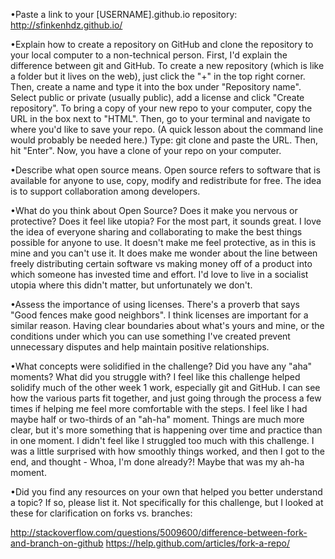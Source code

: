 •Paste a link to your [USERNAME].github.io repository: http://sfinkenhdz.github.io/

•Explain how to create a repository on GitHub and clone the repository to your local computer to a non-technical person.
First, I'd explain the difference between git and GitHub.
To create a new repository (which is like a folder but it lives on the web), just click the "+" in the top right corner. Then, create a name and type it into the box under "Repository name". Select public or private (usually public), add a license and click "Create repository".
To bring a copy of your new repo to your computer, copy the URL in the box next to "HTML". Then, go to your terminal and navigate to where you'd like to save your repo. (A quick lesson about the command line would probably be needed here.) Type: git clone and paste the URL. Then, hit "Enter". Now, you have a clone of your repo on your computer.


•Describe what open source means.
Open source refers to software that is available for anyone to use, copy, modify and redistribute for free. The idea is to support collaboration among developers.

•What do you think about Open Source? Does it make you nervous or protective? Does it feel like utopia? For the most part, it sounds great. I love the idea of everyone sharing and collaborating to make the best things possible for anyone to use. It doesn't make me feel protective, as in this is mine and you can't use it. It does make me wonder about the line between freely distributing certain software vs making money off of a product into which someone has invested time and effort. I'd love to live in a socialist utopia where this didn't matter, but unfortunately we don't.

•Assess the importance of using licenses. There's a proverb that says "Good fences make good neighbors". I think licenses are important for a similar reason. Having clear boundaries about what's yours and mine, or the conditions under which you can use something I've created prevent unnecessary disputes and help maintain positive relationships.

•What concepts were solidified in the challenge? Did you have any "aha" moments? What did you struggle with? I feel like this challenge helped solidify much of the other week 1 work, especially git and GitHub. I can see how the various parts fit together, and just going through the process a few times if helping me feel more comfortable with the steps. I feel like I had maybe half or two-thirds of an "ah-ha" moment. Things are much more clear, but it's more something that is happening over time and practice than in one moment. I didn't feel like I struggled too much with this challenge. I was a little surprised with how smoothly things worked, and then I got to the end, and thought - Whoa, I'm done already?! Maybe that was my ah-ha moment.  

•Did you find any resources on your own that helped you better understand a topic? If so, please list it.
Not specifically for this challenge, but I looked at these for clarification on forks vs. branches:

http://stackoverflow.com/questions/5009600/difference-between-fork-and-branch-on-github
https://help.github.com/articles/fork-a-repo/
